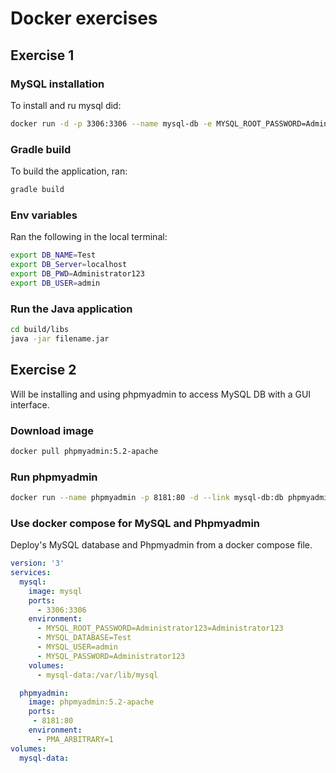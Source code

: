 # Docker exercises

## Exercise 1

### MySQL installation

To install and ru mysql did:

```bash
docker run -d -p 3306:3306 --name mysql-db -e MYSQL_ROOT_PASSWORD=Administrator123 -e MYSQL_DATABASE=Test -e MYSQL_USER=admin -e MYSQL_PASSWORD=Administrator123 mysql:8.2.0-oracle
```

### Gradle build

To build the application, ran:

```bash
gradle build
```

### Env variables

Ran the following in the local terminal:

```bash
export DB_NAME=Test
export DB_Server=localhost
export DB_PWD=Administrator123
export DB_USER=admin
```

### Run the Java application

```bash
cd build/libs
java -jar filename.jar
```

## Exercise 2

Will be installing and using phpmyadmin to access MySQL DB with a GUI interface.

### Download image

```bash
docker pull phpmyadmin:5.2-apache
```

### Run phpmyadmin

```bash
docker run --name phpmyadmin -p 8181:80 -d --link mysql-db:db phpmyadmin:5.2-apache
```

### Use docker compose for MySQL and Phpmyadmin

Deploy's MySQL database and Phpmyadmin from a docker compose file.
```yaml
version: '3'
services:
  mysql:
    image: mysql
    ports:
      - 3306:3306
    environment:
      - MYSQL_ROOT_PASSWORD=Administrator123=Administrator123
      - MYSQL_DATABASE=Test
      - MYSQL_USER=admin
      - MYSQL_PASSWORD=Administrator123
    volumes:
      - mysql-data:/var/lib/mysql

  phpmyadmin:
    image: phpmyadmin:5.2-apache
    ports:
     - 8181:80
    environment:
      - PMA_ARBITRARY=1
volumes:
  mysql-data:
```